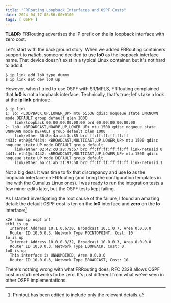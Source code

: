 ```yaml
---
title: "FRRouting Loopback Interfaces and OSPF Costs"
date: 2024-04-17 08:56:00+0100
tags: [ OSPF ]
---
```

**TL&DR:** FRRouting advertises the IP prefix on the **lo** loopback interface with zero cost.

Let's start with the background story. When we added FRRouting containers support to _netlab_, someone decided to use **lo0** as the loopback interface name. That device doesn't exist in a typical Linux container, but it's not hard to add it:

```
$ ip link add lo0 type dummy
$ ip link set dev lo0 up
```
<!--more-->
However, when I tried to use OSPF with SR/MPLS, FRRouting complained that **lo0** is not a loopback interface. Technically, that's true; let's take a look at the **ip link** printout:

```
$ ip link
1: lo: <LOOPBACK,UP,LOWER_UP> mtu 65536 qdisc noqueue state UNKNOWN mode DEFAULT group default qlen 1000
    link/loopback 00:00:00:00:00:00 brd 00:00:00:00:00:00
2: lo0: <BROADCAST,NOARP,UP,LOWER_UP> mtu 1500 qdisc noqueue state UNKNOWN mode DEFAULT group default qlen 1000
    link/ether 36:8e:4a:ad:3c:85 brd ff:ff:ff:ff:ff:ff
4433: eth0@if4434: <BROADCAST,MULTICAST,UP,LOWER_UP> mtu 1500 qdisc noqueue state UP mode DEFAULT group default
    link/ether 02:42:c0:a8:79:67 brd ff:ff:ff:ff:ff:ff link-netnsid 0
4441: eth1@if4442: <BROADCAST,MULTICAST,UP,LOWER_UP> mtu 1500 qdisc noqueue state UP mode DEFAULT group default
    link/ether aa:c1:ab:3f:97:50 brd ff:ff:ff:ff:ff:ff link-netnsid 1
```

Not a big deal. It was time to fix that discrepancy and use **lo** as the loopback interface on FRRouting (and bring the configuration templates in line with the Cumulus Linux ones). I was ready to run the integration tests a few minor edits later, but the OSPF tests kept failing.

As I started investigating the root cause of the failure, I found an amazing detail: the default OSPF cost is ten on the **lo0** interface and **zero** on the **lo** interface:[^PE]

```
x2# show ip ospf int
eth1 is up
  Internet Address 10.1.0.6/30, Broadcast 10.1.0.7, Area 0.0.0.0
  Router ID 10.0.0.3, Network Type POINTOPOINT, Cost: 10
lo is up
  Internet Address 10.0.0.3/32, Broadcast 10.0.0.3, Area 0.0.0.0
  Router ID 10.0.0.3, Network Type LOOPBACK, Cost: 0
lo0 is up
  This interface is UNNUMBERED, Area 0.0.0.0
  Router ID 10.0.0.3, Network Type BROADCAST, Cost: 10
```

[^PE]: Printout has been edited to include only the relevant details.

There's nothing wrong with what FRRouting does; RFC 2328 allows OSPF cost on stub networks to be zero. It's just different from what we've seen in other OSPF implementations.